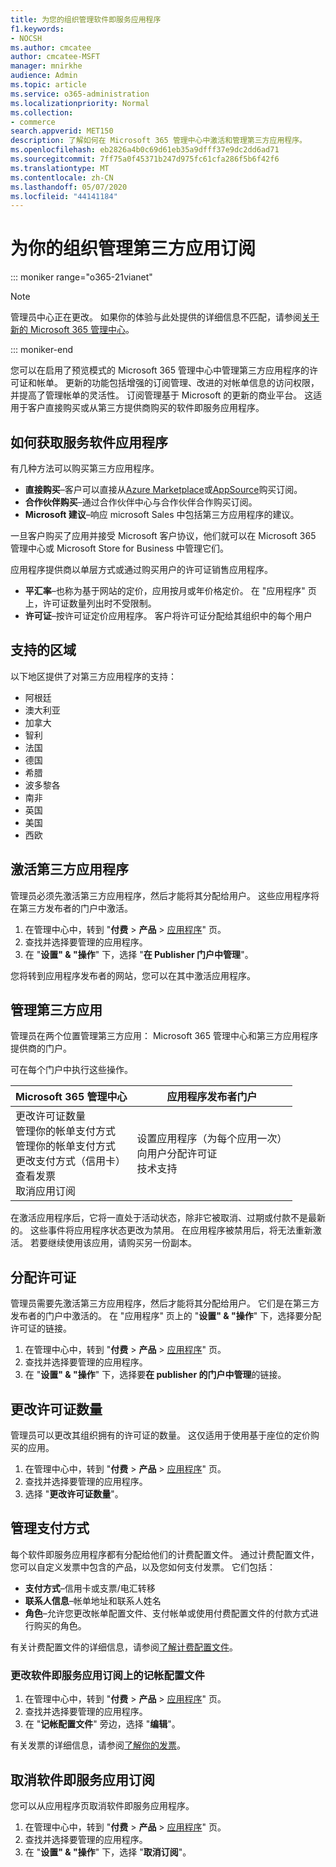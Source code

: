 ```yaml
---
title: 为您的组织管理软件即服务应用程序
f1.keywords:
- NOCSH
ms.author: cmcatee
author: cmcatee-MSFT
manager: mnirkhe
audience: Admin
ms.topic: article
ms.service: o365-administration
ms.localizationpriority: Normal
ms.collection:
- commerce
search.appverid: MET150
description: 了解如何在 Microsoft 365 管理中心中激活和管理第三方应用程序。
ms.openlocfilehash: eb2826a4b0c69d61eb35a9dfff37e9dc2dd6ad71
ms.sourcegitcommit: 7ff75a0f45371b247d975fc61cfa286f5b6f42f6
ms.translationtype: MT
ms.contentlocale: zh-CN
ms.lasthandoff: 05/07/2020
ms.locfileid: "44141184"
---
```

# <a name="manage-third-party-app-subscriptions-for-your-organization"></a>为你的组织管理第三方应用订阅

::: moniker range="o365-21vianet"

> [!NOTE]
> 管理员中心正在更改。 如果你的体验与此处提供的详细信息不匹配，请参阅[关于新的 Microsoft 365 管理中心](https://docs.microsoft.com/microsoft-365/admin/microsoft-365-admin-center-preview?view=o365-21vianet)。

::: moniker-end

您可以在启用了预览模式的 Microsoft 365 管理中心中管理第三方应用程序的许可证和帐单。 更新的功能包括增强的订阅管理、改进的对帐单信息的访问权限，并提高了管理帐单的灵活性。 订阅管理基于 Microsoft 的更新的商业平台。 这适用于客户直接购买或从第三方提供商购买的软件即服务应用程序。

## <a name="how-to-get-software-as-a-service-apps"></a>如何获取服务软件应用程序

有几种方法可以购买第三方应用程序。

- **直接购买**–客户可以直接从[Azure Marketplace](https://azuremarketplace.microsoft.com/marketplace/)或[AppSource](https://www.appsource.com/)购买订阅。
- **合作伙伴购买**–通过合作伙伴中心与合作伙伴合作购买订阅。
- **Microsoft 建议**–响应 microsoft Sales 中包括第三方应用程序的建议。

一旦客户购买了应用并接受 Microsoft 客户协议，他们就可以在 Microsoft 365 管理中心或 Microsoft Store for Business 中管理它们。

应用程序提供商以单层方式或通过购买用户的许可证销售应用程序。

- **平汇率**–也称为基于网站的定价，应用按月或年价格定价。 在 "应用程序" 页上，许可证数量列出时不受限制。
- **许可证**–按许可证定价应用程序。 客户将许可证分配给其组织中的每个用户

## <a name="supported-regions"></a>支持的区域

以下地区提供了对第三方应用程序的支持：

- 阿根廷
- 澳大利亚
- 加拿大
- 智利
- 法国
- 德国
- 希腊
- 波多黎各
- 南非
- 英国
- 美国
- 西欧

## <a name="activate-third-party-apps"></a>激活第三方应用程序

管理员必须先激活第三方应用程序，然后才能将其分配给用户。 这些应用程序将在第三方发布者的门户中激活。

1. 在管理中心中，转到 "**付费** > **产品** > <a href="https://go.microsoft.com/fwlink/p/?linkid=2125823" target="_blank">应用程序</a>" 页。
2. 查找并选择要管理的应用程序。
3. 在 "**设置" & "操作**" 下，选择 "**在 Publisher 门户中管理**"。

您将转到应用程序发布者的网站，您可以在其中激活应用程序。

## <a name="manage-third-party-apps"></a>管理第三方应用

管理员在两个位置管理第三方应用： Microsoft 365 管理中心和第三方应用程序提供商的门户。

可在每个门户中执行这些操作。

| Microsoft 365 管理中心 | 应用程序发布者门户 |
| --- | --- |
| 更改许可证数量 <br> 管理你的帐单支付方式 <br> 管理你的帐单支付方式 <br> 更改支付方式（信用卡） <br> 查看发票 <br> 取消应用订阅 | 设置应用程序（为每个应用一次） <br> 向用户分配许可证 <br> 技术支持 |

在激活应用程序后，它将一直处于活动状态，除非它被取消、过期或付款不是最新的。 这些事件将应用程序状态更改为禁用。 在应用程序被禁用后，将无法重新激活。 若要继续使用该应用，请购买另一份副本。

## <a name="assign-licenses"></a>分配许可证

管理员需要先激活第三方应用程序，然后才能将其分配给用户。 它们是在第三方发布者的门户中激活的。 在 "应用程序" 页上的 "**设置" & "操作**" 下，选择要分配许可证的链接。

1. 在管理中心中，转到 "**付费** > **产品** > <a href="https://go.microsoft.com/fwlink/p/?linkid=2125823" target="_blank">应用程序</a>" 页。
2. 查找并选择要管理的应用程序。
3. 在 "**设置" & "操作**" 下，选择要**在 publisher 的门户中管理**的链接。

## <a name="change-license-quantity"></a>更改许可证数量

管理员可以更改其组织拥有的许可证的数量。 这仅适用于使用基于座位的定价购买的应用。

1. 在管理中心中，转到 "**付费** > **产品** > <a href="https://go.microsoft.com/fwlink/p/?linkid=2125823" target="_blank">应用程序</a>" 页。
2. 查找并选择要管理的应用程序。
3. 选择 "**更改许可证数量**"。

## <a name="manage-payment-methods"></a>管理支付方式

每个软件即服务应用程序都有分配给他们的计费配置文件。 通过计费配置文件，您可以自定义发票中包含的产品，以及您如何支付发票。 它们包括：

- **支付方式**–信用卡或支票/电汇转移
- **联系人信息**–帐单地址和联系人姓名
- **角色**–允许您更改帐单配置文件、支付帐单或使用付费配置文件的付款方式进行购买的角色。

有关计费配置文件的详细信息，请参阅[了解计费配置文件](https://docs.microsoft.com/microsoft-store/billing-profile)。

### <a name="change-the-billing-profile-on-a-software-as-a-service-app-subscription"></a>更改软件即服务应用订阅上的记帐配置文件

1. 在管理中心中，转到 "**付费** > **产品** > <a href="https://go.microsoft.com/fwlink/p/?linkid=2125823" target="_blank">应用程序</a>" 页。
2. 查找并选择要管理的应用程序。
3. 在 "**记帐配置文件**" 旁边，选择 "**编辑**"。

有关发票的详细信息，请参阅[了解你的发票](billing-and-payments/understand-your-invoice.md)。

## <a name="cancel-a-software-as-a-service-app-subscription"></a>取消软件即服务应用订阅

您可以从应用程序页取消软件即服务应用程序。

1. 在管理中心中，转到 "**付费** > **产品** > <a href="https://go.microsoft.com/fwlink/p/?linkid=2125823" target="_blank">应用程序</a>" 页。
2. 查找并选择要管理的应用程序。
3. 在 "**设置" & "操作**" 下，选择 "**取消订阅**"。
